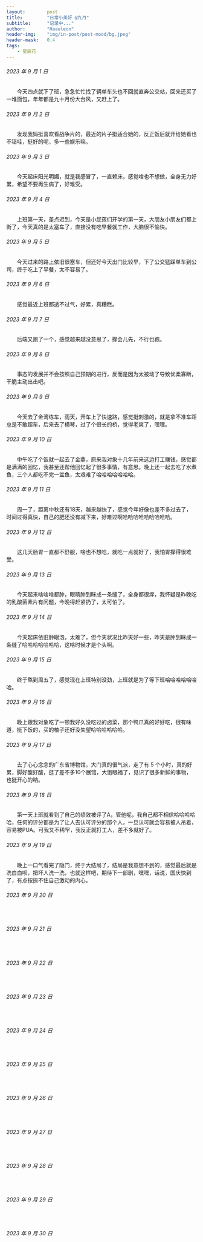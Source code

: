 ```yaml
---
layout:        post
title:         "日常小美好 @九月"
subtitle:      "记录中..."
author:        "Haauleon"
header-img:    "img/in-post/post-mood/bg.jpeg"
header-mask:   0.4
tags:
    - 星辰花
---
```


###### 2023 年 9 月 1 日
&emsp;&emsp;今天四点就下了班，急急忙忙找了辆单车头也不回就直奔公交站，回来还买了一堆面包，年年都是九十月份大台风，又赶上了。

###### 2023 年 9 月 2 日
&emsp;&emsp;发现我妈挺喜欢看战争片的，最近的片子挺适合她的，反正饭后就开给她看也不错哇，挺好的呢，多一些娱乐嘛。

###### 2023 年 9 月 3 日
&emsp;&emsp;今天起床阳光明媚，就是我感冒了，一直赖床，感觉啥也不想做，全身无力好累，希望不要再生病了，好难受。

###### 2023 年 9 月 4 日
&emsp;&emsp;上班第一天，差点迟到，今天是小屁孩们开学的第一天，大朋友小朋友们都上街了，今天真的是太塞车了，直接没有吃早餐就工作，大脑很不愉快。

###### 2023 年 9 月 5 日
&emsp;&emsp;今天过来的路上依旧很塞车，但还好今天出门比较早，下了公交猛踩单车到公司，终于吃上了早餐，太不容易了。

###### 2023 年 9 月 6 日
&emsp;&emsp;感觉最近上班都透不过气，好累，真糟糕。

###### 2023 年 9 月 7 日
&emsp;&emsp;后端又跑了一个，感觉越来越没意思了，撑会儿先，不行也跑。

###### 2023 年 9 月 8 日
&emsp;&emsp;事态的发展并不会按照自己预期的进行，反而是因为太被动了导致优柔寡断，干脆主动出击吧。

###### 2023 年 9 月 9 日
&emsp;&emsp;今天去了金湾练车，雨天，开车上了快速路，感觉挺刺激的，就是拿不准车距总是不敢超车，后来去了横琴，过了个很长的桥，觉得老爽了，嘿嘿。

###### 2023 年 9 月 10 日
&emsp;&emsp;中午吃了个饭就一起去了金鼎，原来我对象十几年前来这边打工赚钱，感觉都是满满的回忆，我甚至还帮他回忆起了很多事情，有意思。晚上还一起去吃了水煮鱼，三个人都吃不完一盆鱼，太艰难了哈哈哈哈哈哈哈。

###### 2023 年 9 月 11 日
&emsp;&emsp;周一了，距离中秋还有18天，越来越快了，感觉今年好像也差不多过去了，时间过得真快，自己的肥还没有减下来，好难过啊哈哈哈哈哈哈哈哈哈。

###### 2023 年 9 月 12 日
&emsp;&emsp;这几天肠胃一直都不舒服，啥也不想吃，就吃一点就好了，我怕胃撑得很难受。

###### 2023 年 9 月 13 日
&emsp;&emsp;今天起来啥啥啥都肿，眼睛肿到眯成一条缝了，全身都很痒，我怀疑是昨晚吃的乳酸菌素片有问题，今晚得赶紧扔了，太可怕了。

###### 2023 年 9 月 14 日
&emsp;&emsp;今天起床依旧肿眼泡，太难了，但今天状况比昨天好一些，昨天是肿到眯成一条缝了哈哈哈哈哈哈哈，这啥时候才是个头啊。

###### 2023 年 9 月 15 日
&emsp;&emsp;终于熬到周五了，感觉现在上班特别没劲，上班就是为了等下班哈哈哈哈哈哈哈。

###### 2023 年 9 月 16 日
&emsp;&emsp;晚上跟我对象吃了一顿我好久没吃过的卤菜，那个鸭爪真的好好吃，很有味道，挺下饭的，买的柚子还好没失望哈哈哈哈哈哈。

###### 2023 年 9 月 17 日
&emsp;&emsp;去了心心念念的广东省博物馆，大门真的很气派，走了有 5 个小时，真的好累，脚好酸好酸，逛了差不多10个展馆，大饱眼福了，见识了很多新鲜的事物，也挺开心的呐。

###### 2023 年 9 月 18 日
&emsp;&emsp;第一天上班就看到了自己的绩效被评了A，管他呢，我自己都不相信哈哈哈哈哈，任何的评分都是为了让人去认可评分的那个人，一旦认可就会容易被人吊着，容易被PUA。可我又不稀罕，我反正就打工人，差不多就好了。

###### 2023 年 9 月 19 日
&emsp;&emsp;晚上一口气看完了隐门，终于大结局了，结局是我意想不到的，感觉最后就是洗白白呗，把坏人洗一洗，也就这样吧，期待下一部剧，嘿嘿，话说，国庆快到了，有点按捺不住自己激动的内心。

###### 2023 年 9 月 20 日
&emsp;&emsp;

###### 2023 年 9 月 21 日
&emsp;&emsp;

###### 2023 年 9 月 22 日
&emsp;&emsp;

###### 2023 年 9 月 23 日
&emsp;&emsp;

###### 2023 年 9 月 24 日
&emsp;&emsp;

###### 2023 年 9 月 25 日
&emsp;&emsp;

###### 2023 年 9 月 26 日
&emsp;&emsp;

###### 2023 年 9 月 27 日
&emsp;&emsp;

###### 2023 年 9 月 28 日
&emsp;&emsp;

###### 2023 年 9 月 29 日
&emsp;&emsp;

###### 2023 年 9 月 30 日
&emsp;&emsp;